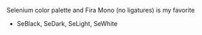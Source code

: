 Selenium color palette and Fira Mono (no ligatures) is my favorite
- SeBlack, SeDark, SeLight, SeWhite
